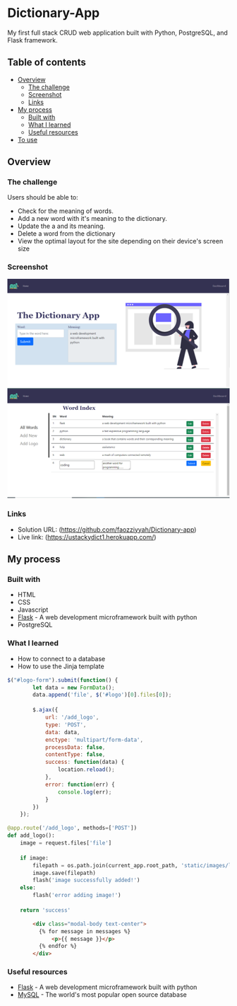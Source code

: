 # Dictionary-App

My first full stack CRUD web application built with Python, PostgreSQL, and Flask framework.

## Table of contents

- [Overview](#overview)
  - [The challenge](#the-challenge)
  - [Screenshot](#screenshot)
  - [Links](#links)
- [My process](#my-process)
  - [Built with](#built-with)
  - [What I learned](#what-i-learned)
  - [Useful resources](#useful-resources)
- [To use](#usage)

## Overview

### The challenge

Users should be able to:

- Check for the meaning of words.
- Add a new word with it's meaning to the dictionary.
- Update the a and its meaning.
- Delete a word from the dictionary
- View the optimal layout for the site depending on their device's screen size

### Screenshot

![](static/images/screenshot1.png)
![](static/images/screenshot2.png)


### Links

- Solution URL: (https://github.com/faozziyyah/Dictionary-app)
- Live link: (https://ustackydict1.herokuapp.com/)

## My process

### Built with

- HTML
- CSS
- Javascript
- [Flask](https://flask.palletsprojects.com/en/2.1.x/) - A web development microframework built with python
- PostgreSQL

### What I learned

- How to connect to a database
- How to use the Jinja template

```js
$("#logo-form").submit(function() {
        let data = new FormData();
        data.append('file', $('#logo')[0].files[0]);

        $.ajax({
            url: '/add_logo',
            type: 'POST',
            data: data,
            enctype: 'multipart/form-data',
            processData: false,
            contentType: false,
            success: function(data) {
                location.reload();
            },
            error: function(err) {
                console.log(err);
            }
        })
    });
```

```Python
@app.route('/add_logo', methods=['POST'])
def add_logo():
    image = request.files['file']

    if image:
        filepath = os.path.join(current_app.root_path, 'static/images/logo.png')
        image.save(filepath)
        flash('image successfully added!')
    else:
        flash('error adding image!')

    return 'success'
```

```HTML
        <div class="modal-body text-center">
          {% for message in messages %}
              <p>{{ message }}</p>
          {% endfor %}
        </div>
```

### Useful resources

- [Flask](https://flask.palletsprojects.com/en/2.1.x/) - A web development microframework built with python
- [MySQL](https://www.mysql.com/) - The world's most popular open source database
